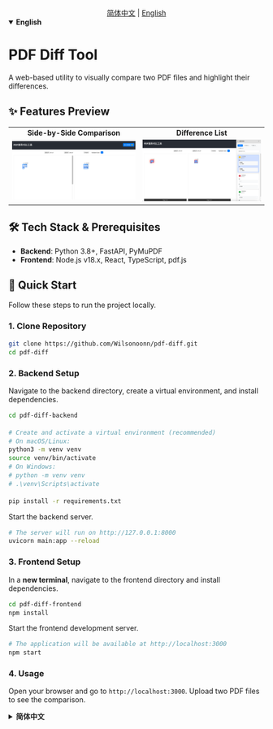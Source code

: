 
<div align="center">
  <a href="?lng=zh-CN">简体中文</a> | <a href="?lng=en-US">English</a>
</div>

<details open>
<summary><strong>English</strong></summary>

# PDF Diff Tool

A web-based utility to visually compare two PDF files and highlight their differences.

## ✨ Features Preview

<table>
  <tr>
    <td align="center"><strong>Side-by-Side Comparison</strong></td>
    <td align="center"><strong>Difference List</strong></td>
  </tr>
  <tr>
    <td><img src="./image/compare.png" alt="Side-by-Side Comparison View"></td>
    <td><img src="./image/diff_list.png" alt="Difference List View"></td>
  </tr>
</table>

## 🛠️ Tech Stack & Prerequisites

- **Backend**: Python 3.8+, FastAPI, PyMuPDF
- **Frontend**: Node.js v18.x, React, TypeScript, pdf.js

## 🚀 Quick Start

Follow these steps to run the project locally.

### 1. Clone Repository

```bash
git clone https://github.com/Wilsonoonn/pdf-diff.git
cd pdf-diff
```

### 2. Backend Setup

Navigate to the backend directory, create a virtual environment, and install dependencies.

```bash
cd pdf-diff-backend

# Create and activate a virtual environment (recommended)
# On macOS/Linux:
python3 -m venv venv
source venv/bin/activate
# On Windows:
# python -m venv venv
# .\venv\Scripts\activate

pip install -r requirements.txt
```

Start the backend server.

```bash
# The server will run on http://127.0.0.1:8000
uvicorn main:app --reload
```

### 3. Frontend Setup

In a **new terminal**, navigate to the frontend directory and install dependencies.

```bash
cd pdf-diff-frontend
npm install
```

Start the frontend development server.

```bash
# The application will be available at http://localhost:3000
npm start
```

### 4. Usage

Open your browser and go to `http://localhost:3000`. Upload two PDF files to see the comparison.

</details>

<details>
<summary><strong>简体中文</strong></summary>

# PDF 文件对比工具

一个在线的PDF文件对比工具，可以可视化地比较两个PDF文件的差异并高亮显示。

## ✨ 功能预览

<table>
  <tr>
    <td align="center"><strong>并排对比视图</strong></td>
    <td align="center"><strong>差异列表</strong></td>
  </tr>
  <tr>
    <td><img src="./image/compare.png" alt="并排对比视图"></td>
    <td><img src="./image/diff_list.png" alt="差异列表视图"></td>
  </tr>
</table>

## 🛠️ 技术栈 & 环境要求

- **后端**: Python 3.8+, FastAPI, PyMuPDF
- **前端**: Node.js v18.x, React, TypeScript, pdf.js

## 🚀 快速开始

按照以下步骤在本地运行此项目。

### 1. 克隆仓库

```bash
git clone https://github.com/Wilsonoonn/pdf-diff.git
cd pdf-diff
```

### 2. 启动后端服务

进入后端目录，创建并激活虚拟环境，然后安装依赖。

```bash
cd pdf-diff-backend

# 创建并激活虚拟环境 (推荐)
# macOS/Linux:
python3 -m venv venv
source venv/bin/activate
# Windows:
# python -m venv venv
# .\venv\Scripts\activate

pip install -r requirements.txt
```

启动后端开发服务器。

```bash
# 服务器将运行在 http://127.0.0.1:8000
uvicorn main:app --reload
```

### 3. 启动前端应用

在 **新的终端窗口** 中，进入前端目录并安装依赖。

```bash
cd pdf-diff-frontend
npm install
```

启动前端开发服务器。

```bash
# 应用将运行在 http://localhost:3000
npm start
```

### 4. 开始使用

打开浏览器并访问 `http://localhost:3000`。上传两个PDF文件即可查看对比结果。

</details>
